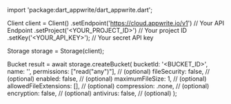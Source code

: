 import 'package:dart_appwrite/dart_appwrite.dart';

Client client = Client()
    .setEndpoint('https://cloud.appwrite.io/v1') // Your API Endpoint
    .setProject('&lt;YOUR_PROJECT_ID&gt;') // Your project ID
    .setKey('&lt;YOUR_API_KEY&gt;'); // Your secret API key

Storage storage = Storage(client);

Bucket result = await storage.createBucket(
    bucketId: '<BUCKET_ID>',
    name: '<NAME>',
    permissions: ["read("any")"], // (optional)
    fileSecurity: false, // (optional)
    enabled: false, // (optional)
    maximumFileSize: 1, // (optional)
    allowedFileExtensions: [], // (optional)
    compression: .none, // (optional)
    encryption: false, // (optional)
    antivirus: false, // (optional)
);

